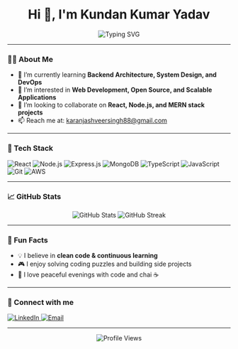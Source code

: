 <h1 align="center">Hi 👋, I'm Kundan Kumar Yadav</h1>
<p align="center">
  <img src="https://readme-typing-svg.demolab.com?font=Fira+Code&duration=4000&pause=1000&center=true&vCenter=true&width=435&lines=Full-Stack+Developer;Passionate+Learner+%F0%9F%94%A5;Open+to+collaboration!" alt="Typing SVG" />
</p>

---

### 🧑‍💻 About Me
- 🌱 I’m currently learning **Backend Architecture, System Design, and DevOps**
- 👀 I’m interested in **Web Development, Open Source, and Scalable Applications**
- 💞️ I’m looking to collaborate on **React, Node.js, and MERN stack projects**
- 📫 Reach me at: [karanjashveersingh88@gmail.com](mailto:karanjashveersingh88@gmail.com)

---

### 🚀 Tech Stack

![React](https://img.shields.io/badge/-React-61DAFB?style=flat&logo=react&logoColor=black)
![Node.js](https://img.shields.io/badge/-Node.js-339933?style=flat&logo=node.js&logoColor=white)
![Express.js](https://img.shields.io/badge/-Express.js-black?style=flat&logo=express)
![MongoDB](https://img.shields.io/badge/-MongoDB-47A248?style=flat&logo=mongodb&logoColor=white)
![TypeScript](https://img.shields.io/badge/-TypeScript-3178C6?style=flat&logo=typescript&logoColor=white)
![JavaScript](https://img.shields.io/badge/-JavaScript-F7DF1E?style=flat&logo=javascript&logoColor=black)
![Git](https://img.shields.io/badge/-Git-F05032?style=flat&logo=git&logoColor=white)
![AWS](https://img.shields.io/badge/-AWS-232F3E?style=flat&logo=amazon-aws&logoColor=white)

---

### 📈 GitHub Stats

<p align="center">
  <img src="https://github-readme-stats.vercel.app/api?username=kundankumaryadav88&show_icons=true&theme=radical" alt="GitHub Stats" />
  <img src="https://github-readme-streak-stats.herokuapp.com?user=kundankumaryadav88&theme=radical" alt="GitHub Streak" />
</p>

---

### 🎯 Fun Facts
- 💡 I believe in **clean code & continuous learning**
- 🎮 I enjoy solving coding puzzles and building side projects
- 🧘 I love peaceful evenings with code and chai ☕

---

### 🔗 Connect with me

<p align="left">
  <a href="https://www.linkedin.com/in/kundan-kumar-yadav88/" target="_blank">
    <img src="https://img.shields.io/badge/LinkedIn-blue?style=flat&logo=linkedin" alt="LinkedIn"/>
  </a>
  <a href="mailto:karanjashveersingh88@gmail.com">
    <img src="https://img.shields.io/badge/Gmail-red?style=flat&logo=gmail&logoColor=white" alt="Email" />
  </a>
</p>

---

<!-- Optional footer -->
<p align="center">
  <img src="https://komarev.com/ghpvc/?username=kundankumaryadav88&label=Profile%20Views&color=0e75b6&style=flat" alt="Profile Views" />
</p>
